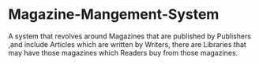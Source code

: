 # Magazine-Mangement-System
A system that revolves around Magazines that are published by Publishers ,and include Articles which are written by Writers, there are Libraries that may have those magazines which Readers buy from those magazines.
